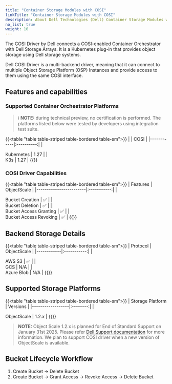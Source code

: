 ```yaml
---
title: "Container Storage Modules with COSI"
linkTitle: "Container Storage Modules with COSI"
description: About Dell Technologies (Dell) Container Storage Modules with COSI
no_list: true 
weight: 10
---
```


The COSI Driver by Dell connects a COSI-enabled Container Orchestrator with Dell Storage Arrays. It is a Kubernetes plug-in that provides object storage using Dell storage systems.

Dell COSI Driver is a multi-backend driver, meaning that it can connect to multiple Object Storage Platform (OSP) Instances and provide access to them using the same COSI interface.

## Features and capabilities

### Supported Container Orchestrator Platforms

> ℹ️ **NOTE:** during technical preview, no certification is performed. The platforms listed below were tested by developers using integration test suite.

{{<table "table table-striped table-bordered table-sm">}}
|            |    COSI    |
|------------|:----------:|
|  <div style="text-align: left"> Kubernetes |    1.27    |
| <div style="text-align: left">  K3s        |    1.27    |
{{</table>}}

### COSI Driver Capabilities

{{<table "table table-striped table-bordered table-sm">}}
| Features               | ObjectScale |
|------------------------|:-----------:|
|  <div style="text-align: left"> Bucket Creation        |     ✅     |
|  <div style="text-align: left"> Bucket Deletion        |     ✅     |
|  <div style="text-align: left"> Bucket Access Granting |     ✅     |
|  <div style="text-align: left"> Bucket Access Revoking |     ✅     |
{{</table>}}

## Backend Storage Details

{{<table "table table-striped table-bordered table-sm">}}
| Protocol   | ObjectScale |
|------------|:-----------:|
|  <div style="text-align: left"> AWS S3     |     ✅     |
|  <div style="text-align: left"> GCS        |     N/A     |
|  <div style="text-align: left"> Azure Blob |     N/A     |
{{</table>}}

## Supported Storage Platforms

{{<table "table table-striped table-bordered table-sm">}}
| Storage Platform | Versions |
|------------------|:--------:|
| <div style="text-align: left">  ObjectScale      |  1.2.x   |
{{</table>}}

> **NOTE:** Object Scale 1.2.x is planned for End of Standard Support on January 31st 2025. Please refer <a href="https://www.dell.com/support/kbdoc/en-uk/000185734/all-dell-emc-end-of-life-documents?lang=en">Dell Support documentation</a> for more information. We plan to support COSI driver when a new version of ObjectScale is available.

## Bucket Lifecycle Workflow

1. Create Bucket &rarr; Delete Bucket
1. Create Bucket &rarr; Grant Access &rarr; Revoke Access &rarr; Delete Bucket

